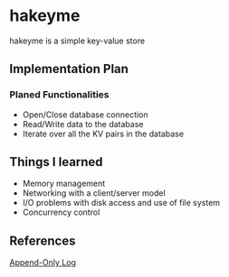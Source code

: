 # hakeyme
hakeyme is a simple key-value store 

## Implementation Plan 

### Planed Functionalities 
- Open/Close database connection 
- Read/Write data to the database 
- Iterate over all the KV pairs in the database 


## Things I learned  
- Memory management 
- Networking with a client/server model 
- I/O problems with disk access and use of file system 
- Concurrency control 



## References 

[Append-Only Log](https://github.com/arriqaaq/aol/blob/main/aol.go)